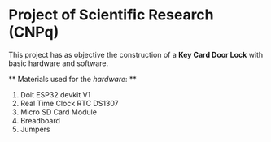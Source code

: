 
# Project of Scientific Research (CNPq)

This project has as objective the construction of a **Key Card Door Lock** with basic hardware and software.

** Materials used for the *hardware*: **
1. Doit ESP32 devkit V1
2. Real Time Clock RTC DS1307
3. Micro SD Card Module
4. Breadboard
5. Jumpers
 
